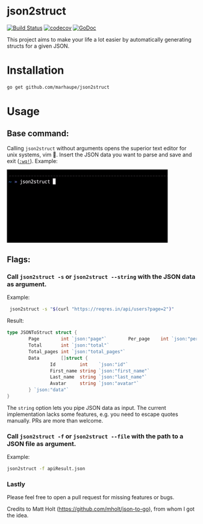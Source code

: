 # json2struct

[![Build Status](https://travis-ci.com/marhaupe/json2struct.svg?branch=master)](https://travis-ci.com/marhaupe/json2struct)
[![codecov](https://codecov.io/gh/marhaupe/json2struct/branch/master/graph/badge.svg)](https://codecov.io/gh/marhaupe/json2struct)
[![GoDoc](https://godoc.org/github.com/marhaupe/json2struct?status.svg)](https://godoc.org/github.com/marhaupe/json2struct)

This project aims to make your life a lot easier by automatically generating structs for a given JSON. 

# Installation

```bash
go get github.com/marhaupe/json2struct
```

# Usage

## Base command:

Calling `json2struct` without arguments opens the superior text editor for unix systems, vim 🤖. Insert the JSON data you want to parse and save and exit ([`:wq!`](https://stackoverflow.com/a/11828573/7471182)). Example:

![Example](.github/with_editor.gif)

## Flags:

### Call `json2struct -s` or `json2struct --string` with the JSON data as argument. 

Example:

```bash
 json2struct -s "$(curl "https://reqres.in/api/users?page=2")"
```

Result:
```go
type JSONToStruct struct {
        Page        int `json:"page"`        Per_page    int `json:"per_page"`
        Total       int `json:"total"`
        Total_pages int `json:"total_pages"`
        Data        []struct {
                Id         int    `json:"id"`
                First_name string `json:"first_name"`
                Last_name  string `json:"last_name"`
                Avatar     string `json:"avatar"`
        } `json:"data"`
}
```

The `string` option lets you pipe JSON data as input. The current implementation lacks some features, e.g. you need to escape quotes manually. PRs are more than welcome.


### Call `json2struct -f` or `json2struct --file` with the path to a JSON file as argument.

Example:

```bash
json2struct -f apiResult.json
```


### Lastly

Please feel free to open a pull request for missing features or bugs.

Credits to Matt Holt (https://github.com/mholt/json-to-go), from whom I got the idea.
